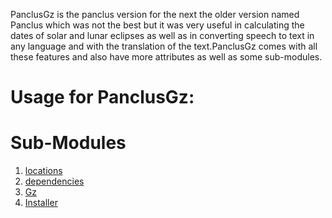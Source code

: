 PanclusGz is the panclus version for the next the older version named Panclus which was not the best but it was very useful in calculating the dates of solar and lunar eclipses as well as in converting speech to text in any language and with the translation of the text.PanclusGz comes with all these features and also have more attributes as well as some sub-modules.
# Usage for PanclusGz:

# Sub-Modules 
1. [locations](https://github.com/Ayush2007A/PanclusGz/blob/main/locations.py)<br>
2. [dependencies](https://github.com/Ayush2007A/PanclusGz/blob/main/locations.py)<br>
3. [Gz](https://github.com/Ayush2007A/PanclusGz/blob/main/Gz.py)<br>
4. [Installer](https://github.com/Ayush2007A/PanclusGz/blob/main/Installer.py)<br>

